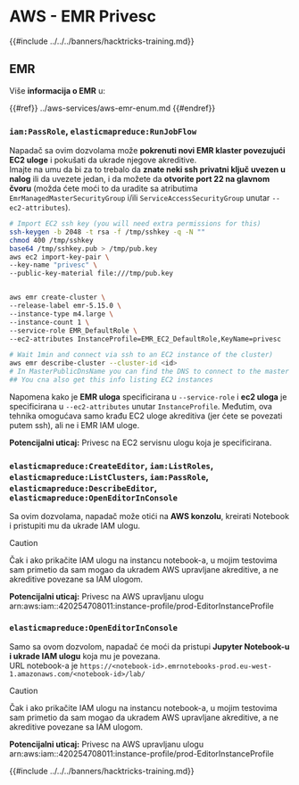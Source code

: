 # AWS - EMR Privesc

{{#include ../../../banners/hacktricks-training.md}}

## EMR

Više **informacija o EMR** u:

{{#ref}}
../aws-services/aws-emr-enum.md
{{#endref}}

### `iam:PassRole`, `elasticmapreduce:RunJobFlow`

Napadač sa ovim dozvolama može **pokrenuti novi EMR klaster povezujući EC2 uloge** i pokušati da ukrade njegove akreditive.\
Imajte na umu da bi za to trebalo da **znate neki ssh privatni ključ uvezen u nalog** ili da uvezete jedan, i da možete da **otvorite port 22 na glavnom čvoru** (možda ćete moći to da uradite sa atributima `EmrManagedMasterSecurityGroup` i/ili `ServiceAccessSecurityGroup` unutar `--ec2-attributes`).
```bash
# Import EC2 ssh key (you will need extra permissions for this)
ssh-keygen -b 2048 -t rsa -f /tmp/sshkey -q -N ""
chmod 400 /tmp/sshkey
base64 /tmp/sshkey.pub > /tmp/pub.key
aws ec2 import-key-pair \
--key-name "privesc" \
--public-key-material file:///tmp/pub.key


aws emr create-cluster \
--release-label emr-5.15.0 \
--instance-type m4.large \
--instance-count 1 \
--service-role EMR_DefaultRole \
--ec2-attributes InstanceProfile=EMR_EC2_DefaultRole,KeyName=privesc

# Wait 1min and connect via ssh to an EC2 instance of the cluster)
aws emr describe-cluster --cluster-id <id>
# In MasterPublicDnsName you can find the DNS to connect to the master instance
## You cna also get this info listing EC2 instances
```
Napomena kako je **EMR uloga** specificirana u `--service-role` i **ec2 uloga** je specificirana u `--ec2-attributes` unutar `InstanceProfile`. Međutim, ova tehnika omogućava samo krađu EC2 uloge akreditiva (jer ćete se povezati putem ssh), ali ne i EMR IAM uloge.

**Potencijalni uticaj:** Privesc na EC2 servisnu ulogu koja je specificirana.

### `elasticmapreduce:CreateEditor`, `iam:ListRoles`, `elasticmapreduce:ListClusters`, `iam:PassRole`, `elasticmapreduce:DescribeEditor`, `elasticmapreduce:OpenEditorInConsole`

Sa ovim dozvolama, napadač može otići na **AWS konzolu**, kreirati Notebook i pristupiti mu da ukrade IAM ulogu.

> [!CAUTION]
> Čak i ako prikačite IAM ulogu na instancu notebook-a, u mojim testovima sam primetio da sam mogao da ukradem AWS upravljane akreditive, a ne akreditive povezane sa IAM ulogom.

**Potencijalni uticaj:** Privesc na AWS upravljanu ulogu arn:aws:iam::420254708011:instance-profile/prod-EditorInstanceProfile

### `elasticmapreduce:OpenEditorInConsole`

Samo sa ovom dozvolom, napadač će moći da pristupi **Jupyter Notebook-u i ukrade IAM ulogu** koja mu je povezana.\
URL notebook-a je `https://<notebook-id>.emrnotebooks-prod.eu-west-1.amazonaws.com/<notebook-id>/lab/`

> [!CAUTION]
> Čak i ako prikačite IAM ulogu na instancu notebook-a, u mojim testovima sam primetio da sam mogao da ukradem AWS upravljane akreditive, a ne akreditive povezane sa IAM ulogom.

**Potencijalni uticaj:** Privesc na AWS upravljanu ulogu arn:aws:iam::420254708011:instance-profile/prod-EditorInstanceProfile

{{#include ../../../banners/hacktricks-training.md}}
